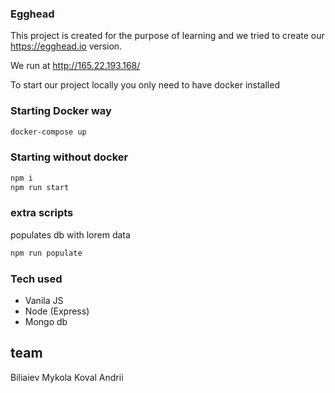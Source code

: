### Egghead

This project is created for the purpose of learning and
we tried to create our https://egghead.io version.

We run at http://165.22.193.168/


To start our project locally you only need to have docker installed

### Starting Docker way

```bash
docker-compose up
```

### Starting without docker
```bash
npm i
npm run start
```
### extra scripts
populates db with lorem data
```bash
npm run populate
```

### Tech used

* Vanila JS
* Node (Express)
* Mongo db

## team
Biliaiev Mykola
Koval Andrii